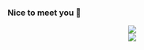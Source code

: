 ### Nice to meet you 👋

<!--
**storm-cpu/storm-cpu** is a ✨ _special_ ✨ repository because its `README.md` (this file) appears on your GitHub profile.

Here are some ideas to get you started:

- 🔭 I’m currently working on Be Solution
- 🌱 I’m currently learning Hutech Univercity
-->
<p align="center">
  <img src = "giphy.gif"> <br>
  <img src = "https://github-readme-stats.vercel.app/api?username=Storm-cpu&&show_icons=true&title_color=16fced&icon_color=16fced&text_color=e605e7&bg_color=0D1117">
</p>
